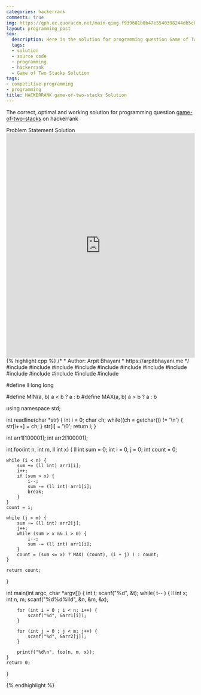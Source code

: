 ```yaml
---
categories: hackerrank
comments: true
img: https://qph.ec.quoracdn.net/main-qimg-f939681b0b47e5540398244db5c8966f?convert_to_webp=true
layout: programming_post
seo:
  description: Here is the solution for programming question Game of Two Stacks on hackerrank
  tags:
  - solution
  - source code
  - programming
  - hackerrank
  - Game of Two Stacks Solution
tags:
- competitive-programming
- programming
title: HACKERRANK game-of-two-stacks Solution
---
```

The correct, optimal and working solution for programming question [game-of-two-stacks](https://www.hackerrank.com/challenges/game-of-two-stacks) on hackerrank

<div class="ui secondary pointing large menu">
  <a class="grey item" data-tab="problem-statement">
    Problem Statement
  </a>
  <a class="active item grey" data-tab="solution">
    Solution
  </a>
</div>
<div class="ui bottom attached tab" data-tab="problem-statement">
    <iframe src="https://www.hackerrank.com/challenges/game-of-two-stacks" width="100%" height="600px" style="overflow: scroll; border: none;"></iframe>
</div>
<div class="ui bottom attached active tab" data-tab="solution">
{% highlight cpp %}
/*
 *  Author: Arpit Bhayani
 *  https://arpitbhayani.me
 */
#include <cmath>
#include <cstdio>
#include <cstdlib>
#include <climits>
#include <deque>
#include <iostream>
#include <list>
#include <limits>
#include <map>
#include <queue>
#include <set>
#include <stack>
#include <vector>

#define ll long long

#define MIN(a, b) a < b ? a : b
#define MAX(a, b) a > b ? a : b

using namespace std;

int readline(char *str) {
    int i = 0;
    char ch;
    while((ch = getchar()) != '\n') {
        str[i++] = ch;
    }
    str[i] = '\0';
    return i;
}

int arr1[100001];
int arr2[100001];

int foo(int n, int m, ll int x) {
    ll int sum = 0;
    int i = 0, j = 0;
    int count = 0;

    while (i < n) {
        sum += (ll int) arr1[i];
        i++;
        if (sum > x) {
            i--;
            sum -= (ll int) arr1[i];
            break;
        }
    }
    count = i;

    while (j < m) {
        sum += (ll int) arr2[j];
        j++;
        while (sum > x && i > 0) {
            i--;
            sum -= (ll int) arr1[i];
        }
        count = (sum <= x) ? MAX( (count), (i + j) ) : count;
    }

    return count;
}

int main(int argc, char *argv[]) {
    int t;
    scanf("%d", &t);
    while( t-- ) {
        ll int x;
        int n, m;
        scanf("%d%d%lld", &n, &m, &x);

        for (int i = 0 ; i < n; i++) {
            scanf("%d", &arr1[i]);
        }

        for (int j = 0 ; j < m; j++) {
            scanf("%d", &arr2[j]);
        }

        printf("%d\n", foo(n, m, x));
    }
    return 0;
}

{% endhighlight %}
</div>
